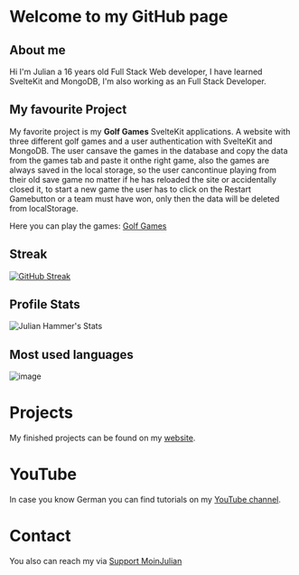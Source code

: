 # Welcome to my GitHub page

## About me

Hi I'm Julian a 16 years old Full Stack Web developer, I have learned SvelteKit and MongoDB, I'm also working as an Full Stack Developer.

## My favourite Project

My favorite project is my **Golf Games** SvelteKit applications. 
A website with three different golf games and a user authentication with SvelteKit 
and MongoDB. The user cansave the games in the database and copy the data from the 
games tab and paste it onthe right game, also the games are always saved in the local 
storage, so the user cancontinue playing from their old save game no matter if he has
reloaded the site or accidentally closed it, to start a new game the user has to click 
on the Restart Gamebutton or a team must have won, only then the data will be deleted 
from localStorage.

Here you can play the games: [Golf Games](https://golf.moinjulian.com)

## Streak

[![GitHub Streak](https://streak-stats.demolab.com?user=moinjulian&theme=dark)](https://git.io/streak-stats)

## Profile Stats

![Julian Hammer's Stats](https://github-readme-stats.vercel.app/api?username=moinjulian&show_icons=true&theme=dark)

## Most used languages

![image](https://github-readme-stats.vercel.app/api/top-langs/?username=moinjulian&layout=pie&langs_count=20&theme=dark)
# Projects

My finished projects can be found on my [website](https://moinjulian.com).

# YouTube

In case you know German you can find tutorials on my [YouTube channel](https://www.youtube.com/@moinjulian).

# Contact

You also can reach my via [Support MoinJulian](support@moinjulian.com)
